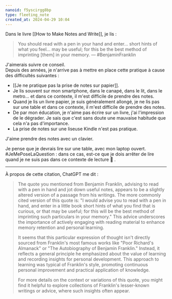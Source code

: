 ```yaml
---
nanoid: f5yscirgg8bp
type: fleeting_note
created_at: 2024-04-29 10:04
---
```

Dans le livre [[How to Make Notes and Write]], je lis :

> You should read with a pen in your hand and enter… short hints of what you feel… may be useful; for this be the best method of imprinting \[them\] in your memory. — #BenjaminFranklin

J'aimerais suivre ce conseil.  
Depuis des années, je n'arrive pas à mettre en place cette pratique à cause des difficultés suivantes :

- [[Je ne pratique pas la prise de notes sur papier]].
- Je lis souvent sur mon smartphone, dans le canapé, dans le lit, dans le metro… et dans ce contexte, il m'est difficile de prendre des notes.
- Quand je lis un livre papier, je suis généralement allongé, je ne lis pas sur une table et dans ce contexte, il m'est difficile de prendre des notes.
- De par mon éducation, je n'aime pas écrire sur un livre, j'ai l'impression de le dégrader. Je sais que c'est sans doute une mauvaise habitude que cela n'a pas d'importance.
- La prise de notes sur une liseuse Kindle n'est pas pratique.

J'aime prendre des notes avec un clavier.

Je pense que je devrais lire sur une table, avec mon laptop ouvert.  
#JeMePoseLaQuestion : dans ce cas, est-ce que je dois arrêter de lire quand je ne suis pas dans ce contexte de lecture 🤔 .

---

À propos de cette citation, ChatGPT me dit :

> The quote you mentioned from Benjamin Franklin, advising to read with a pen in hand and jot down useful notes, appears to be a slightly altered version of a passage from his writings. The more commonly cited version of this quote is: "I would advise you to read with a pen in hand, and enter in a little book short hints of what you find that is curious, or that may be useful; for this will be the best method of imprinting such particulars in your memory." This advice underscores the importance of actively engaging with reading material to enhance memory retention and personal learning.
> 
> It seems that this particular expression of thought isn't directly sourced from Franklin's most famous works like "Poor Richard's Almanack" or "The Autobiography of Benjamin Franklin." Instead, it reflects a general principle he emphasized about the value of learning and recording insights for personal development. This approach to learning was typical of Franklin's style, promoting continuous personal improvement and practical application of knowledge.
> 
> For more details on the context or variations of this quote, you might find it helpful to explore collections of Franklin's lesser-known writings or advice, where such insights often appear.
